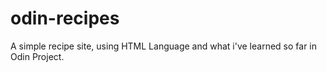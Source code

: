 # odin-recipes

A simple recipe site, using HTML Language and what i've learned so far in Odin Project.

